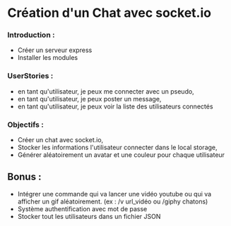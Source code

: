 # Création d'un Chat avec socket.io

### Introduction :
- Créer un serveur express
- Installer les modules

### UserStories : 
- en tant qu'utilisateur, je peux me connecter avec un pseudo,
- en tant qu'utilisateur, je peux poster un message,
- en tant qu'utilisateur, je peux voir la liste des utilisateurs connectés

### Objectifs : 
- Créer un chat avec socket.io,
- Stocker les informations l'utilisateur connecter dans le local storage,
- Générer aléatoirement un avatar et une couleur pour chaque utilisateur


## Bonus : 
- Intégrer une commande qui va lancer une vidéo youtube ou qui va afficher un gif aléatoirement. (ex : /v url_vidéo ou /giphy chatons)
- Système authentification avec mot de passe 
- Stocker tout les utilisateurs dans un fichier JSON